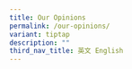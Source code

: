 ```yaml
---
title: Our Opinions
permalink: /our-opinions/
variant: tiptap
description: ""
third_nav_title: 英文 English
---
```

<p></p>